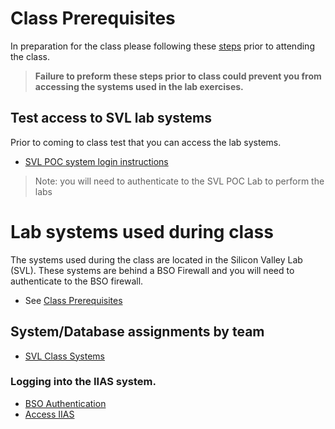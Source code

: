 # Class Prerequisites

  In preparation for the class please following these [steps](FastStart-SF-EMEA-2018/Prerequisities.md) prior to attending the class. 
  
  > **Failure to preform these steps prior to class could prevent you from accessing the systems used in the lab exercises.**

## Test access to SVL lab systems  

Prior to coming to class test that you can access the lab systems.
   * [SVL POC system login instructions](FastStart-SF-EMEA-2018/Docs/05_AccessSVLPOCSystems.md)  
                                          
   > Note: you will need to authenticate to the SVL POC Lab to perform the labs

# Lab systems used during class

The systems used during the class are located in the Silicon Valley Lab (SVL).  These systems are behind a BSO Firewall and you will need to authenticate to the BSO firewall.  
  * See [Class Prerequisites](/FastStart-SF-EMEA-2018/Prerequisities.md)

## System/Database assignments by team  

  * [SVL Class Systems](/SailfishClassOct2017/LabSystems.md)

### Logging into the IIAS system.  
   * [BSO Authentication](/FastStart-SF-EMEA-2018/Docs/06_Authenticate_SVL.md)     
   * [Access IIAS](/FastStart-SF-EMEA-2018/Docs/06_Login_to_IIAS_SVL.md)
 
 
  
  
